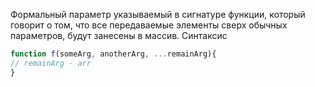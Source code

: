 Формальный параметр указываемый в сигнатуре функции, который говорит о том, что  все передаваемые элементы сверх обычных параметров, будут занесены в массив.
Синтаксис

```js
function f(someArg, anotherArg, ...remainArg){
// remainArg - arr
}
```